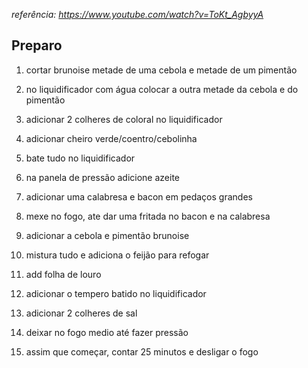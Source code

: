 *referência: https://www.youtube.com/watch?v=ToKt_AgbyyA*

## Preparo

01. cortar brunoise metade de uma cebola e metade de um pimentão 
02. no liquidificador com água colocar a outra metade da cebola e do pimentão
03. adicionar 2 colheres de coloral no liquidificador
04. adicionar cheiro verde/coentro/cebolinha
05. bate tudo no liquidificador

06. na panela de pressão adicione azeite
07. adicionar uma calabresa e bacon em pedaços grandes
08. mexe no fogo, ate dar uma fritada no bacon e na calabresa
09. adicionar a cebola e pimentão brunoise
10. mistura tudo e adiciona o feijão para refogar
11. add folha de louro
12. adicionar o tempero batido no liquidificador
13. adicionar 2 colheres de sal
14. deixar no fogo medio até fazer pressão
15. assim que começar, contar 25 minutos e desligar o fogo
